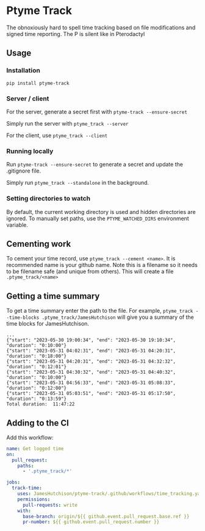 # Ptyme Track
The obnoxiously hard to spell time tracking based on file modifications and signed time reporting. The P is silent like in Pterodactyl

## Usage

### Installation
`pip install ptyme-track`

### Server / client
For the server, generate a secret first with `ptyme-track --ensure-secret`

Simply run the server with `ptyme_track --server`

For the client, use `ptyme_track --client`

### Running locally
Run `ptyme-track --ensure-secret` to generate a secret and update the .gitignore file.

Simply run `ptyme_track --standalone` in the background.

### Setting directories to watch
By default, the current working directory is used and hidden directories are ignored. To manually set paths, use the `PTYME_WATCHED_DIRS` environment variable.

## Cementing work
To cement your time record, use `ptyme_track --cement <name>`. It is recommended name is your github name. Note this is a filename so it needs to be filename safe (and unique from others). This will create a file `.ptyme_track/<name>`


## Getting a time summary
To get a time summary enter the path to the file. For example, `ptyme_track --time-blocks .ptyme_track/JamesHutchison` will give you a summary of the time blocks for JamesHutchison.

```
...
{"start": "2023-05-30 19:00:34", "end": "2023-05-30 19:10:34", "duration": "0:10:00"}
{"start": "2023-05-31 04:02:31", "end": "2023-05-31 04:20:31", "duration": "0:18:00"}
{"start": "2023-05-31 04:20:31", "end": "2023-05-31 04:32:32", "duration": "0:12:01"}
{"start": "2023-05-31 04:30:32", "end": "2023-05-31 04:40:32", "duration": "0:10:00"}
{"start": "2023-05-31 04:56:33", "end": "2023-05-31 05:08:33", "duration": "0:12:00"}
{"start": "2023-05-31 05:03:51", "end": "2023-05-31 05:17:50", "duration": "0:13:59"}
Total duration:  11:47:22
```

## Adding to the CI

Add this workflow:

```yaml
name: Get logged time
on:
  pull_request:
    paths:
      - '.ptyme_track/*'

jobs:
  track-time:
    uses: JamesHutchison/ptyme-track/.github/workflows/time_tracking.yaml@main
    permissions:
      pull-requests: write
    with:
      base-branch: origin/${{ github.event.pull_request.base.ref }}
      pr-number: ${{ github.event.pull_request.number }}
```
